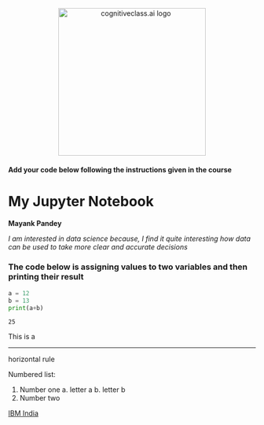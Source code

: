 <center>
    <img src="https://cf-courses-data.s3.us.cloud-object-storage.appdomain.cloud/IBMDeveloperSkillsNetwork-DS0105EN-SkillsNetwork/labs/Module2/images/SN_web_lightmode.png" width="300" alt="cognitiveclass.ai logo"  />
</center>


#### Add your code below following the instructions given in the course


# My Jupyter Notebook


**Mayank Pandey**

*I am interested in data science because, I find it quite interesting how data can be used to take more clear and accurate decisions*

### The code below is assigning values to two variables and then printing their result


```python
a = 12
b = 13
print(a+b)
```

    25
    

This is a 
***
horizontal rule

Numbered list:
1. Number one
    a. letter a
    b. letter b
2. Number two

<a href="https://www.ibm.com/in-en" target="_blank">IBM India</a>
